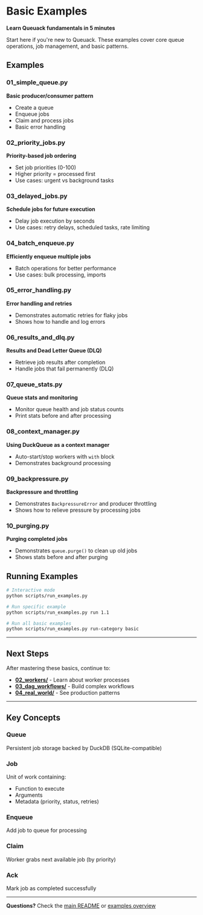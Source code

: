 # Basic Examples

**Learn Queuack fundamentals in 5 minutes**

Start here if you're new to Queuack. These examples cover core queue operations, job management, and basic patterns.

## Examples


### 01_simple_queue.py
**Basic producer/consumer pattern**
- Create a queue
- Enqueue jobs
- Claim and process jobs
- Basic error handling

### 02_priority_jobs.py
**Priority-based job ordering**
- Set job priorities (0-100)
- Higher priority = processed first
- Use cases: urgent vs background tasks

### 03_delayed_jobs.py
**Schedule jobs for future execution**
- Delay job execution by seconds
- Use cases: retry delays, scheduled tasks, rate limiting

### 04_batch_enqueue.py
**Efficiently enqueue multiple jobs**
- Batch operations for better performance
- Use cases: bulk processing, imports

### 05_error_handling.py
**Error handling and retries**
- Demonstrates automatic retries for flaky jobs
- Shows how to handle and log errors

### 06_results_and_dlq.py
**Results and Dead Letter Queue (DLQ)**
- Retrieve job results after completion
- Handle jobs that fail permanently (DLQ)

### 07_queue_stats.py
**Queue stats and monitoring**
- Monitor queue health and job status counts
- Print stats before and after processing

### 08_context_manager.py
**Using DuckQueue as a context manager**
- Auto-start/stop workers with `with` block
- Demonstrates background processing

### 09_backpressure.py
**Backpressure and throttling**
- Demonstrates `BackpressureError` and producer throttling
- Shows how to relieve pressure by processing jobs

### 10_purging.py
**Purging completed jobs**
- Demonstrates `queue.purge()` to clean up old jobs
- Shows stats before and after purging

## Running Examples

```bash
# Interactive mode
python scripts/run_examples.py

# Run specific example
python scripts/run_examples.py run 1.1

# Run all basic examples
python scripts/run_examples.py run-category basic
```

---

## Next Steps

After mastering these basics, continue to:
- **[02_workers/](../02_workers/)** - Learn about worker processes
- **[03_dag_workflows/](../03_dag_workflows/)** - Build complex workflows
- **[04_real_world/](../04_real_world/)** - See production patterns

---

## Key Concepts

### Queue
Persistent job storage backed by DuckDB (SQLite-compatible)

### Job
Unit of work containing:
- Function to execute
- Arguments
- Metadata (priority, status, retries)

### Enqueue
Add job to queue for processing

### Claim
Worker grabs next available job (by priority)

### Ack
Mark job as completed successfully

---

**Questions?** Check the [main README](../../README.md) or [examples overview](../README.md)
